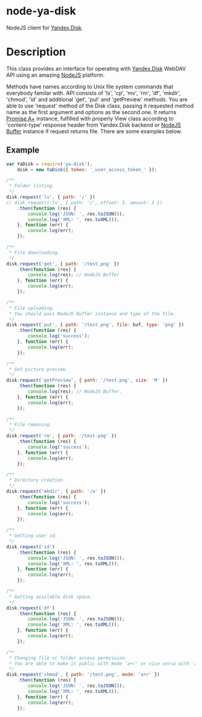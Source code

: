 node-ya-disk
=======

NodeJS client for <a href="http://api.yandex.ru/disk/">Yandex.Disk</a>.

Description
============

This class provides an interface for operating with <a href="http://api.yandex.ru/disk/">Yandex.Disk</a> WebDAV API
using an amazing <a href="http://nodejs.org/">NodeJS</a> platform.

Methods have names according to Unix file system commands that everybody familar with.
API consists of 'ls', 'cp', 'mv', 'rm', 'df', 'mkdir', 'chmod', 'id' and additional 'get', 'put' and 'getPreview' methods.
You are able to use 'request' method of the Disk class, passing it requested method name as the first argument
and options as the second one.
It returns <a href="https://github.com/dfilatov/vow">Promise A+</a> instance, fulfilled with properly View class
according to 'content-type' response header from Yandex.Disk backend or <a href="http://nodejs.org/api/buffer.html">NodeJS Buffer</a> instance if request returns file.
There are some examples below.

Example
------------
```javascript
var YaDisk = require('ya-disk'),
    disk = new YaDisk({ token: '_user_access_token_' });

/**
 * Folder listing.
 */
disk.request('ls', { path: '/' })
// disk.request('ls', { path: '/', offset: 3, amount: 3 })
    .then(function (res) {
        console.log('JSON: ', res.toJSON());
        console.log('XML: ', res.toXML());
    }, function (err) {
        console.log(err);
    });

/**
 * File downloading.
 */
disk.request('get', { path: '/test.png' })
    .then(function (res) {
        console.log(res); // NodeJS Buffer
    }, function (err) {
        console.log(err);
    });

/**
 * File uploading.
 * You should pass NodeJS Buffer instance and type of the file.
 */
disk.request('put', { path: '/test.png', file: buf, type: 'png' })
    .then(function (res) {
        console.log('success');
    }, function (err) {
        console.log(err);
    });

/**
 * Get picture preview.
 */
disk.request('getPreview', { path: '/test.png', size: 'M' })
    .then(function (res) {
        console.log(res); // NodeJS Buffer.
    }, function (err) {
        console.log(err);
    });

/**
 * File removing.
 */
disk.request('rm', { path: '/test.png' })
    .then(function (res) {
        console.log('success');
    }, function (err) {
        console.log(err);
    });

/**
 * Directory creation.
 */
disk.request('mkdir', { path: '/a' })
    .then(function (res) {
        console.log('success');
    }, function (err) {
        console.log(err);
    });

/**
 * Getting user id.
 */
disk.request('id')
    .then(function (res) {
        console.log('JSON: ', res.toJSON());
        console.log('XML: ', res.toXML());
    }, function (err) {
        console.log(err);
    });

/**
 * Getting available disk space.
 */
disk.request('df')
    .then(function (res) {
        console.log('JSON: ', res.toJSON());
        console.log('XML: ', res.toXML());
    }, function (err) {
        console.log(err);
    });

/**
 * Changing file or folder access permission.
 * You are able to make it public with mode 'a+r' or vice versa with 'a-r'.
 */
disk.request('chmod', { path: '/test.png', mode: 'a+r' })
    .then(function (res) {
        console.log('JSON: ', res.toJSON());
        console.log('XML: ', res.toXML());
    }, function (err) {
        console.log(err);
    });

```
